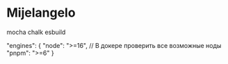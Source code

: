 # Mijelangelo

mocha
chalk
esbuild

  "engines": {
    "node": ">=16", // В докере проверить все возможные ноды
    "pnpm": ">=6"
  }
